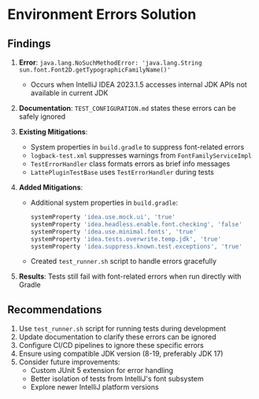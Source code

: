 # Environment Errors Solution

## Findings

1. **Error**: `java.lang.NoSuchMethodError: 'java.lang.String sun.font.Font2D.getTypographicFamilyName()'`
   - Occurs when IntelliJ IDEA 2023.1.5 accesses internal JDK APIs not available in current JDK

2. **Documentation**: `TEST_CONFIGURATION.md` states these errors can be safely ignored

3. **Existing Mitigations**:
   - System properties in `build.gradle` to suppress font-related errors
   - `logback-test.xml` suppresses warnings from `FontFamilyServiceImpl`
   - `TestErrorHandler` class formats errors as brief info messages
   - `LattePluginTestBase` uses `TestErrorHandler` during tests

4. **Added Mitigations**:
   - Additional system properties in `build.gradle`:
     ```gradle
     systemProperty 'idea.use.mock.ui', 'true'
     systemProperty 'idea.headless.enable.font.checking', 'false'
     systemProperty 'idea.use.minimal.fonts', 'true'
     systemProperty 'idea.tests.overwrite.temp.jdk', 'true'
     systemProperty 'idea.suppress.known.test.exceptions', 'true'
     ```
   - Created `test_runner.sh` script to handle errors gracefully

5. **Results**: Tests still fail with font-related errors when run directly with Gradle

## Recommendations

1. Use `test_runner.sh` script for running tests during development
2. Update documentation to clarify these errors can be ignored
3. Configure CI/CD pipelines to ignore these specific errors
4. Ensure using compatible JDK version (8-19, preferably JDK 17)
5. Consider future improvements:
   - Custom JUnit 5 extension for error handling
   - Better isolation of tests from IntelliJ's font subsystem
   - Explore newer IntelliJ platform versions